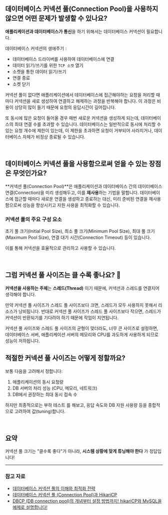 ## 데이터베이스 커넥션 풀(Connection Pool)을 사용하지 않으면 어떤 문제가 발생할 수 있나요?
**애플리케이션과 데이터베이스가 통신**을 하기 위해서는 데이터베이스 커넥션이 필요합니다.

데이터베이스 커넥션의 생애주기 :

- 데이터베이스 드라이버를 사용하여 데이터베이스에 연결
- 데이터 읽기/쓰기를 위한 `TCP 소켓` 열기
- 소켓을 통한 데이터 읽기/쓰기
- 연결 종료
- 소켓 닫기

커넥션 풀이 없다면 애플리케이션에서 데이터베이스에 접근해야하는 요청을 처리할 때마다 커넥션을 새로 생성하여 연결하고 해제하는 과정을 반복해야 합니다. 이 과정은 비용이 상당히 많이 들기 때문에 요청의 응답시간이 길어집니다.

또 동시에 많은 요청이 들어올 경우 매번 새로운 커넥션을 생성하게 되는데, 데이터베이스의 최대 연결 수를 초과할 수 있습니다.
데이터베이스는 일반적으로 동시에 처리할 수 있는 요청 개수에 제한이 있는데, 이 제한을 초과하면 요청이 거부되어 사라지거나, 데이터베이스 자체가 비정상 종료될 수 있습니다.

<br>

## 데이터베이스 커넥션 풀을 사용함으로써 얻을 수 있는 장점은 무엇인가요?
**커넥션 풀(Connection Pool)**은 애플리케이션과 데이터베이스 간의 데이터베이스 연결(Connection)을 미리 생성해두고, 이를 **재사용**하는 기법을 말합니다.
데이터베이스에 접근할 때마다 새로운 연결을 생성하고 종료하는 대신, 미리 준비된 연결을 재사용함으로써 성능을 향상시키고 자원 사용을 최적화할 수 있습니다.

### 커넥션 풀의 주요 구성 요소
초기 풀 크기(Initial Pool Size), 최소 풀 크기(Minimum Pool Size), 최대 풀 크기(Maximum Pool Size), 연결 대기 시간(Connection Timeout) 등이 있습니다.

이를 통해 커넥션을 효율적으로 관리하고 사용할 수 있습니다.

<br>

## 그럼 커넥션 풀 사이즈는 클 수록 좋나요? 🤔
**커넥션을 사용하는 주체**는 **스레드(Thread)** 이기 때문에, 커넥션과 스레드를 연결지어 생각해야 합니다. 

만약 커넥션 풀 사이즈가 스레드 풀 사이즈보다 크면, 스레드가 모두 사용하지 못해서 리소스가 낭비됩니다. 
반대로 커넥션 풀 사이즈가 스레드 풀 사이즈보다 작으면, 스레드가 커넥션이 반환되기를 기다려야 하기 때문에 작업이 지연됩니다.

커넥션 풀 사이즈와 스레드 풀 사이즈의 균형이 맞더라도, 너무 큰 사이즈로 설정하면, 데이터베이스 서버, 애플리케이션 서버의 메모리와 CPU를 과도하게 사용하게 되므로 성능이 저하됩니다.

## 적절한 커넥션 풀 사이즈는 어떻게 정할까요?
보통 다음을 고려해서 정합니다:

1. 애플리케이션의 동시 요청량
2. DB 서버의 처리 성능 (CPU, 메모리, 네트워크)
3. DB에서 권장하는 최대 동시 접속 수

하지만 최종적으로는 부하 테스트 를 해보고, 응답 속도와 DB 자원 사용량 등을 종합적으로 고려하여 값(tuning)합니다.

<br>

## 요약
커넥션 풀 크기는 "클수록 좋다"가 아니라, **시스템 상황에 맞게 튜닝해야 한다** 가 정답입니다!

---

### 참고 자료
- [데이터베이스 커넥션 풀의 이해와 최적화 전략](https://f-lab.kr/insight/understanding-database-connection-pool)
- [데이터베이스 커넥션 풀 (Connection Pool)과 HikariCP](https://hudi.blog/dbcp-and-hikaricp/)
- [DBCP (DB connection pool)의 개념부터 설정 방법까지! hikariCP와 MySQL을 예제로 설명합니다!](https://www.youtube.com/watch?si=NxuDRUs6SurARRx-&v=zowzVqx3MQ4&feature=youtu.be)
